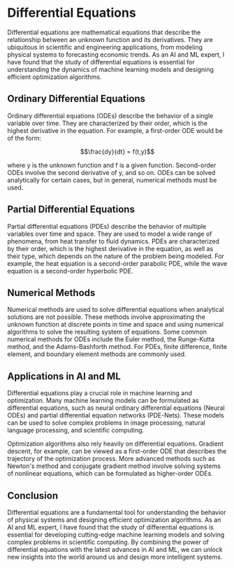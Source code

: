 # Differential Equations

Differential equations are mathematical equations that describe the relationship between an unknown function and its derivatives. They are ubiquitous in scientific and engineering applications, from modeling physical systems to forecasting economic trends. As an AI and ML expert, I have found that the study of differential equations is essential for understanding the dynamics of machine learning models and designing efficient optimization algorithms.

## Ordinary Differential Equations

Ordinary differential equations (ODEs) describe the behavior of a single variable over time. They are characterized by their order, which is the highest derivative in the equation. For example, a first-order ODE would be of the form:

$$\frac{dy}{dt} = f(t,y)$$

where y is the unknown function and f is a given function. Second-order ODEs involve the second derivative of y, and so on. ODEs can be solved analytically for certain cases, but in general, numerical methods must be used.

## Partial Differential Equations

Partial differential equations (PDEs) describe the behavior of multiple variables over time and space. They are used to model a wide range of phenomena, from heat transfer to fluid dynamics. PDEs are characterized by their order, which is the highest derivative in the equation, as well as their type, which depends on the nature of the problem being modeled. For example, the heat equation is a second-order parabolic PDE, while the wave equation is a second-order hyperbolic PDE.

## Numerical Methods

Numerical methods are used to solve differential equations when analytical solutions are not possible. These methods involve approximating the unknown function at discrete points in time and space and using numerical algorithms to solve the resulting system of equations. Some common numerical methods for ODEs include the Euler method, the Runge-Kutta method, and the Adams-Bashforth method. For PDEs, finite difference, finite element, and boundary element methods are commonly used.

## Applications in AI and ML

Differential equations play a crucial role in machine learning and optimization. Many machine learning models can be formulated as differential equations, such as neural ordinary differential equations (Neural ODEs) and partial differential equation networks (PDE-Nets). These models can be used to solve complex problems in image processing, natural language processing, and scientific computing.

Optimization algorithms also rely heavily on differential equations. Gradient descent, for example, can be viewed as a first-order ODE that describes the trajectory of the optimization process. More advanced methods such as Newton's method and conjugate gradient method involve solving systems of nonlinear equations, which can be formulated as higher-order ODEs.

## Conclusion

Differential equations are a fundamental tool for understanding the behavior of physical systems and designing efficient optimization algorithms. As an AI and ML expert, I have found that the study of differential equations is essential for developing cutting-edge machine learning models and solving complex problems in scientific computing. By combining the power of differential equations with the latest advances in AI and ML, we can unlock new insights into the world around us and design more intelligent systems.
